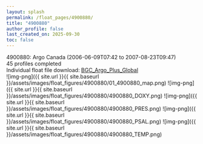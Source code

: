 ```yaml
---
layout: splash
permalink: /float_pages/4900880/
title: "4900880"
author_profile: false
last_created_on: 2025-09-30
toc: false
---
```

 
4900880: Argo Canada (2006-06-09T07:42 to 2007-08-23T09:47)\
45 profiles completed\
Individual float file download: [BGC_Argo_Plus_Global](https://ftp.soest.hawaii.edu/bgc_argo_plus/Individual_Floats/outliers_removed/4900880_Sprof_processed.nc)\
![img-png]({{ site.url }}{{ site.baseurl }}/assets/images/float_figures/4900880/01_4900880_map.png)
![img-png]({{ site.url }}{{ site.baseurl }}/assets/images/float_figures/4900880/4900880_DOXY.png)
![img-png]({{ site.url }}{{ site.baseurl }}/assets/images/float_figures/4900880/4900880_PRES.png)
![img-png]({{ site.url }}{{ site.baseurl }}/assets/images/float_figures/4900880/4900880_PSAL.png)
![img-png]({{ site.url }}{{ site.baseurl }}/assets/images/float_figures/4900880/4900880_TEMP.png)
